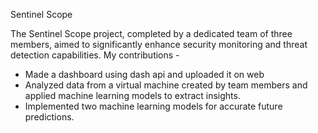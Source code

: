 Sentinel Scope

The Sentinel Scope project, completed by a dedicated team of three members, aimed to significantly enhance security monitoring and threat detection capabilities.
My contributions -
-  Made a dashboard using dash api and uploaded it on web
-  Analyzed data from a virtual machine created by team members and applied machine learning models to extract insights.
-  Implemented two machine learning models for accurate future predictions.
